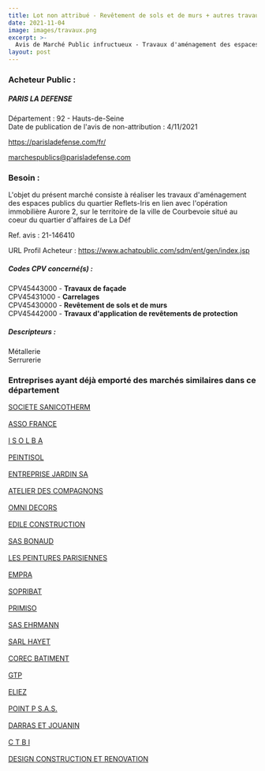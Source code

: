 ```yaml
---
title: Lot non attribué - Revêtement de sols et de murs + autres travaux
date: 2021-11-04
image: images/travaux.png
excerpt: >-
  Avis de Marché Public infructueux - Travaux d'aménagement des espaces publics du quartier Reflets-Iris en lien avec l'opération immobilière Aurore 2
layout: post
---
```


### Acheteur Public :
##### PARIS LA DEFENSE
Département : 92 - Hauts-de-Seine<br/>
Date de publication de l'avis de non-attribution : 4/11/2021


https://parisladefense.com/fr/

marchespublics@parisladefense.com


### Besoin :

L'objet du présent marché consiste à réaliser les travaux d'aménagement des espaces publics du quartier Reflets-Iris en lien avec l'opération immobilière Aurore 2, sur le territoire de la ville de Courbevoie situé au coeur du quartier d'affaires de La Déf

Ref. avis : 21-146410

URL Profil Acheteur : https://www.achatpublic.com/sdm/ent/gen/index.jsp

##### Codes CPV concerné(s) :
CPV45443000 - **Travaux de façade** <br/>
CPV45431000 - **Carrelages** <br/>
CPV45430000 - **Revêtement de sols et de murs** <br/>
CPV45442000 - **Travaux d'application de revêtements de protection** <br/>

##### Descripteurs :
Métallerie <br/>
Serrurerie <br/>

### Entreprises ayant déjà emporté des marchés similaires dans ce département
<a href="/entreprise-544/siren-300069192">SOCIETE SANICOTHERM</a><br/><br/>
<a href="/entreprise-544/siren-302210661">ASSO FRANCE</a><br/><br/>
<a href="/entreprise-544/siren-303486203">I S O L B A</a><br/><br/>
<a href="/entreprise-545/siren-315814228">PEINTISOL</a><br/><br/>
<a href="/entreprise-545/siren-317866697">ENTREPRISE JARDIN SA</a><br/><br/>
<a href="/entreprise-548/siren-332035690">ATELIER DES COMPAGNONS</a><br/><br/>
<a href="/entreprise-548/siren-337624845">OMNI DECORS</a><br/><br/>
<a href="/entreprise-551/siren-377700554">EDILE CONSTRUCTION</a><br/><br/>
<a href="/entreprise-552/siren-383962990">SAS BONAUD</a><br/><br/>
<a href="/entreprise-559/siren-428594428">LES PEINTURES PARISIENNES</a><br/><br/>
<a href="/entreprise-559/siren-431232743">EMPRA</a><br/><br/>
<a href="/entreprise-561/siren-441916533">SOPRIBAT</a><br/><br/>
<a href="/entreprise-566/siren-490390812">PRIMISO</a><br/><br/>
<a href="/entreprise-566/siren-493534044">SAS EHRMANN</a><br/><br/>
<a href="/entreprise-566/siren-494359326">SARL HAYET</a><br/><br/>
<a href="/entreprise-571/siren-532445178">COREC BATIMENT</a><br/><br/>
<a href="/entreprise-572/siren-537613879">GTP</a><br/><br/>
<a href="/entreprise-573/siren-582120481">ELIEZ</a><br/><br/>
<a href="/entreprise-573/siren-695680108">POINT P S.A.S.</a><br/><br/>
<a href="/entreprise-574/siren-775725419">DARRAS ET JOUANIN</a><br/><br/>
<a href="/entreprise-575/siren-791877434">C T B I</a><br/><br/>
<a href="/entreprise-579/siren-823633862">DESIGN CONSTRUCTION ET RENOVATION</a><br/><br/>
